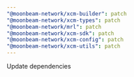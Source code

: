 ```yaml
---
"@moonbeam-network/xcm-builder": patch
"@moonbeam-network/xcm-types": patch
"@moonbeam-network/mrl": patch
"@moonbeam-network/xcm-sdk": patch
"@moonbeam-network/xcm-config": patch
"@moonbeam-network/xcm-utils": patch
---
```


Update dependencies
